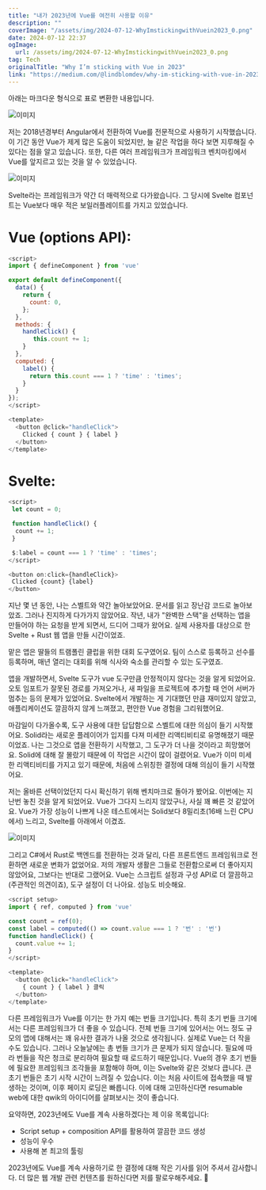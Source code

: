 ```yaml
---
title: "내가 2023년에 Vue를 여전히 사용할 이유"
description: ""
coverImage: "/assets/img/2024-07-12-WhyImstickingwithVuein2023_0.png"
date: 2024-07-12 22:37
ogImage: 
  url: /assets/img/2024-07-12-WhyImstickingwithVuein2023_0.png
tag: Tech
originalTitle: "Why I’m sticking with Vue in 2023"
link: "https://medium.com/@lindblomdev/why-im-sticking-with-vue-in-2023-d67bce7bc2f4"
---
```



아래는 마크다운 형식으로 표로 변환한 내용입니다.


![이미지](/assets/img/2024-07-12-WhyImstickingwithVuein2023_0.png)

저는 2018년경부터 Angular에서 전환하여 Vue를 전문적으로 사용하기 시작했습니다. 이 기간 동안 Vue가 제게 많은 도움이 되었지만, 늘 같은 작업을 하다 보면 지루해질 수 있다는 점을 알고 있습니다. 또한, 다른 여러 프레임워크가 프레임워크 벤치마킹에서 Vue를 앞지르고 있는 것을 알 수 있었습니다.

![이미지](/assets/img/2024-07-12-WhyImstickingwithVuein2023_1.png)

Svelte라는 프레임워크가 약간 더 매력적으로 다가왔습니다. 그 당시에 Svelte 컴포넌트는 Vue보다 매우 적은 보일러플레이트를 가지고 있었습니다.


<div class="content-ad"></div>

# Vue (options API):

```js
<script>
import { defineComponent } from 'vue'

export default defineComponent({
  data() {
    return {
      count: 0,
    };
  },
  methods: {
    handleClick() {
       this.count += 1;
    }
  },
  computed: {
    label() {
      return this.count === 1 ? 'time' : 'times';
    }
  }
});
</script>

<template>
  <button @click="handleClick">
    Clicked { count } { label }
  </button>
</template>
```

# Svelte:

```js
<script>
 let count = 0;

 function handleClick() {
  count += 1;
 }

 $:label = count === 1 ? 'time' : 'times';
</script>

<button on:click={handleClick}>
 Clicked {count} {label}
</button>
```

<div class="content-ad"></div>

지난 몇 년 동안, 나는 스벨트와 약간 놀아보았어요. 문서를 읽고 장난감 코드로 놀아보았죠. 그러나 진지하게 다가가지 않았어요. 작년, 내가 "완벽한 스택"을 선택하는 앱을 만들어야 하는 요청을 받게 되면서, 드디어 그때가 왔어요. 실제 사용자를 대상으로 한 Svelte + Rust 웹 앱을 만들 시간이었죠.

맡은 앱은 딸들의 트램폴린 클럽을 위한 대회 도구였어요. 팀이 스스로 등록하고 선수를 등록하며, 매년 열리는 대회를 위해 식사와 숙소를 관리할 수 있는 도구였죠.

앱을 개발하면서, Svelte 도구가 vue 도구만큼 안정적이지 않다는 것을 알게 되었어요. 오토 임포트가 잘못된 경로를 가져오거나, 새 파일을 프로젝트에 추가할 때 언어 서버가 멈추는 등의 문제가 있었어요. Svelte에서 개발하는 게 기대했던 만큼 재미있지 않았고, 애플리케이션도 깔끔하지 않게 느껴졌고, 편안한 Vue 경험을 그리워했어요.

마감일이 다가올수록, 도구 사용에 대한 답답함으로 스벨트에 대한 의심이 들기 시작했어요. Solid라는 새로운 플레이어가 입지를 다져 미세한 리액티비티로 유명해졌기 때문이었죠. 나는 그것으로 앱을 전환하기 시작했고, 그 도구가 더 나을 것이라고 희망했어요. Solid에 대해 잘 몰랐기 때문에 이 작업은 시간이 많이 걸렸어요. Vue가 이미 미세한 리액티비티를 가지고 있기 때문에, 처음에 스위칭한 결정에 대해 의심이 들기 시작했어요.

<div class="content-ad"></div>

저는 올바른 선택이었던지 다시 확신하기 위해 벤치마크로 돌아가 봤어요. 이번에는 지난번 놓친 것을 알게 되었어요. Vue가 그다지 느리지 않았구나, 사실 꽤 빠른 것 같았어요. Vue가 가장 성능이 나쁘게 나온 테스트에서는 Solid보다 8밀리초(16배 느린 CPU에서) 느리고, Svelte를 아래에서 이겼죠.

![이미지](/assets/img/2024-07-12-WhyImstickingwithVuein2023_2.png)

그리고 C#에서 Rust로 백엔드를 전환하는 것과 달리, 다른 프론트엔드 프레임워크로 전환하면 새로운 변화가 없었어요. 저의 개발자 생활은 그들로 전환함으로써 더 좋아지지 않았어요, 그보다는 반대로 그랬어요. Vue는 스크립트 설정과 구성 API로 더 깔끔하고(주관적인 의견이죠), 도구 설정이 더 나아요. 성능도 비슷해요.

```javascript
<script setup>
import { ref, computed } from 'vue'

const count = ref(0);
const label = computed(() => count.value === 1 ? '번' : '번')
function handleClick() {
  count.value += 1;
}
</script>

<template>
  <button @click="handleClick">
    { count } { label } 클릭
  </button>
</template>
```

<div class="content-ad"></div>

다른 프레임워크가 Vue를 이기는 한 가지 예는 번들 크기입니다. 특히 초기 번들 크기에서는 다른 프레임워크가 더 좋을 수 있습니다. 전체 번들 크기에 있어서는 어느 정도 규모의 앱에 대해서는 꽤 유사한 결과가 나올 것으로 생각됩니다. 실제로 Vue는 더 작을 수도 있습니다. 그러나 오늘날에는 총 번들 크기가 큰 문제가 되지 않습니다. 필요에 따라 번들을 작은 청크로 분리하여 필요할 때 로드하기 때문입니다. Vue의 경우 초기 번들에 필요한 프레임워크 조각들을 포함해야 하며, 이는 Svelte와 같은 것보다 큽니다. 큰 초기 번들은 초기 시작 시간이 느려질 수 있습니다. 이는 처음 사이트에 접속했을 때 발생하는 것이며, 이후 페이지 로딩은 빠릅니다. 이에 대해 고민하신다면 resumable web에 대한 qwik의 아이디어를 살펴보시는 것이 좋습니다.

요약하면, 2023년에도 Vue를 계속 사용하겠다는 제 이유 목록입니다:

- Script setup + composition API를 활용하여 깔끔한 코드 생성
- 성능이 우수
- 사용해 본 최고의 툴링

2023년에도 Vue를 계속 사용하기로 한 결정에 대해 작은 기사를 읽어 주셔서 감사합니다. 더 많은 웹 개발 관련 컨텐츠를 원하신다면 저를 팔로우해주세요. 👏